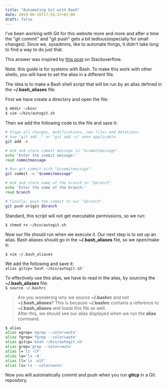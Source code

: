 ```yaml
---
title: "Automating Git with Bash"
date: 2019-06-16T17:55:17+02:00
draft: false
---
```

I've been working with Git for this website more and more and after a time the "git commit" and "git push" gets a bit tedious(especially for small changes). Since we, sysadmins, like to automate things, it didn't take long to find a way to do just that.

This answer was inspired by [this post](https://stackoverflow.com/questions/16709404/how-to-automate-the-commit-and-push-process-git) on Stackoverflow.

Note. this guide is for systems with Bash. To make this work with other shells, you will have to set the alias in a different file.

The idea is to make a Bash shell script that will be run by an alias defined in the **~/.bash_aliases** file.

First we have create a directory and open the file:
```bash
$ mkdir ~/bin/
$ vim ~/bin/autogit.sh
```

Then we add the following code to the file and save it:
```bash
# Stage all changes, modifications, new files and deletions. 
# Use "git add ." or "git add -u" when applicable.
git add -A

# Ask and store commit message in "$commitmessage".
echo 'Enter the commit message:'
read commitmessage

# Run git commit with "$commitmessage".
git commit -m "$commitmessage"

# Ask and store name of the branch in "$branch".
echo 'Enter the name of the branch:'
read branch

# Finally, push the commit to our "$branch".
git push origin $branch
```

Standard, this script will not get executable permissions, so we run:  
``` shell
$ chmod +x ~/bin/autogit.sh
```

Now our file should run when we execute it. Our next step is to set up an alias.
Bash aliases should go in the **~/.bash_aliases** file, so we open/make it:  
``` shell
$ vim ~/.bash_aliases
```

We add the following and save it:  
`alias gitcp='bash ~/bin/autogit.sh'`

To effectively use this alias, we have to read in the alias, by sourcing the **~/.bash_aliases** file:  
`$ source ~/.bashrc`  

>Are you wondering why we source **~/.bashrc** and not **~/.bash_aliases**? This is because **~/.bashrc** contains a reference to **~/.bash_aliases** and loads this file as well.  
After this, we should see our alias displayed when we run the **alias** command.
```bash
$ alias
alias egrep='egrep --color=auto'
alias fgrep='fgrep --color=auto'
alias gitcp='bash ~/bin/autogit.sh'
alias grep='grep --color=auto'
alias l='ls -CF'
alias la='ls -A'
alias ll='ls -alF'
alias ls='ls --color=auto'
```
Now you will automatically commit and push when you run **gitcp** in a Git repository.




